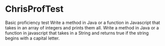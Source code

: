 # ChrisProfTest
Basic proficiency test
Write a method in Java or a function in Javascript that takes in an array of integers and prints them all.
Write a method in Java or a function in javascript that takes in a String and returns true if the string begins with a capital letter.